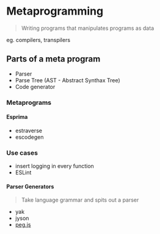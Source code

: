 # Metaprogramming

> Writing programs that manipulates programs as data

eg. compilers, transpilers

## Parts of a meta program

- Parser
- Parse Tree (AST - Abstract Synthax Tree)
- Code generator

### Metaprograms
#### Esprima
- estraverse
- escodegen

### Use cases

- insert logging in every function
- ESLint

#### Parser Generators
> Take language grammar and spits out a parser
- yak
- jyson
- [peg.js](http://pegjs.org/) 